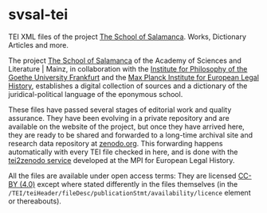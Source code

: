 # svsal-tei

TEI XML files of the project [The School of Salamanca](https://salamanca.school/). Works, Dictionary Articles and more.

The project [The School of Salamanca](https://salamanca.school/) of the Academy of Sciences and Literature | Mainz, in
collaboration with the
[Institute for Philosophy of the Goethe University Frankfurt](http://www.philosophie.uni-frankfurt.de/) and the
[Max Planck Institute for European Legal History](https://www.rg.mpg.de/), establishes a digital collection of sources
and a dictionary of the juridical-political language of the eponymous school.

These files have passed several stages of editorial work and quality assurance. They have been evolving in a private
repository and are available on the website of the project, but once they have arrived here, they are ready to be shared
and forwarded to a long-time archival site and research data repository at [zenodo.org](https://zenodo.org/). This
forwarding happens automatically with every TEI file checked in here, and is done with the
[tei2zenodo service](https://gitlab.gwdg.de/rg-mpg-de/tei2zenodo) developed at the MPI for European Legal History.

All the files are available under open access terms: They are licensed
[CC-BY (4.0)](https://creativecommons.org/licenses/by/4.0) except where stated differently in the files themselves
(in the `/TEI/teiHeader/fileDesc/publicationStmt/availability/licence` element or thereabouts).
